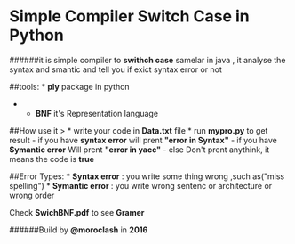 # Simple Compiler **Switch Case** in Python

######it is simple compiler to **swithch case** samelar in java , it analyse the syntax and smantic and tell you if exict syntax error or not



##tools: 
	* **ply** package in python
 -	* **BNF** it's Representation language

##How use it >
	* write your code in **Data.txt** file
	* run **mypro.py** to get result 
  		- if you have **syntax error** will prent **\"error in Syntax\"**
		- if you have **Symantic error** Will prent **\"error in yacc\"**
		- else Don't prent anythink, it means the code is **true**


##Error Types:
	* **Syntax error** : you write some thing wrong ,such as("miss spelling")
	* **Symantic error** : you write wrong sentenc or architecture or wrong order 


Check **SwichBNF.pdf** to see **Gramer**



######Build by **@moroclash** in **2016** 


